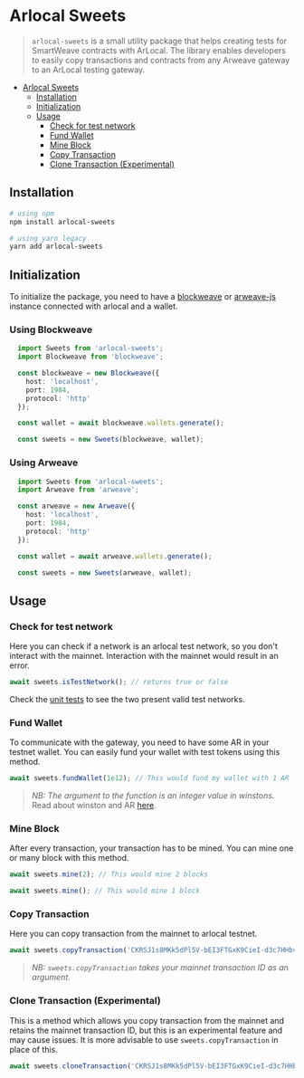 # Arlocal Sweets
> `arlocal-sweets` is a small utility package that helps creating tests for SmartWeave contracts with ArLocal. The library enables developers to easily copy transactions and contracts from any Arweave gateway to an ArLocal testing gateway.

- [Arlocal Sweets](#arlocal-sweets)
  - [Installation](#installation)
  - [Initialization](#initialization)
  - [Usage](#usage)
    - [Check for test network](#check-for-test-network)
    - [Fund Wallet](#fund-wallet)
    - [Mine Block](#mine-block)
    - [Copy Transaction](#copy-transaction)
    - [Clone Transaction (Experimental)](#clone-transaction)

## Installation

```bash
# using npm
npm install arlocal-sweets

# using yarn legacy
yarn add arlocal-sweets
```

## Initialization
To initialize the package, you need to have a [blockweave](https://github.com/textury/blockweave) or [arweave-js](https://github.com/arweaveteam/arweave-js) instance connected with arlocal and a wallet.

### Using Blockweave
```ts
  import Sweets from 'arlocal-sweets';
  import Blockweave from 'blockweave';

  const blockweave = new Blockweave({
    host: 'localhost',
    port: 1984,
    protocol: 'http'
  });

  const wallet = await blockweave.wallets.generate();

  const sweets = new Sweets(blockweave, wallet);
```
### Using Arweave
```ts
  import Sweets from 'arlocal-sweets';
  import Arweave from 'arweave';

  const arweave = new Arweave({
    host: 'localhost',
    port: 1984,
    protocol: 'http'
  });

  const wallet = await arweave.wallets.generate();

  const sweets = new Sweets(arweave, wallet);
```

## Usage
### Check for test network
Here you can check if a network is an arlocal test network, so you don't interact with the mainnet. Interaction with the mainnet would result in an error.

```ts
await sweets.isTestNetwork(); // returns true or false
```


Check the [unit tests](/__tests__/validate_network.spec.ts) to see the two present valid test networks.

### Fund Wallet
To communicate with the gateway, you need to have some AR in your testnet wallet. You can easily fund your wallet with test tokens using this method.

```ts
await sweets.fundWallet(1e12); // This would fund my wallet with 1 AR
```

> _NB: The argument to the function is an integer value in winstons._ <br/> Read about winston and AR [here](https://docs.arweave.org/developers/server/http-api#ar-and-winston).

### Mine Block
After every transaction, your transaction has to be mined. You can mine one or many block with this method.

```ts
await sweets.mine(2); // This would mine 2 blocks

await sweets.mine(); // This would mine 1 block
```

### Copy Transaction
Here you can copy transaction from the mainnet to arlocal testnet.

```ts
await sweets.copyTransaction('CKRSJ1s8MKk5dPl5V-bEI3FTGxK9CieI-d3c7HHbvLI'); // returns the testnet transaction ID
```
> _NB: `sweets.copyTransaction` takes your mainnet transaction ID as an argument._

### Clone Transaction (Experimental)
This is a method which allows you copy transaction from the mainnet and retains the mainnet transaction ID, but this is an experimental feature and may cause issues. It is more advisable to use `sweets.copyTransaction` in place of this.

```ts
await sweets.cloneTransaction('CKRSJ1s8MKk5dPl5V-bEI3FTGxK9CieI-d3c7HHbvLI'); // returns the same mainnet transaction ID
```
